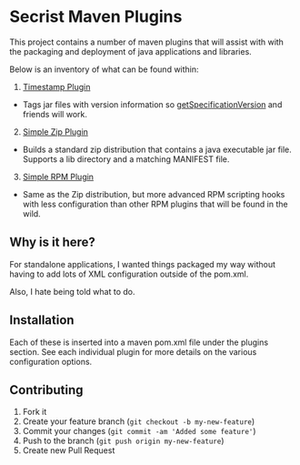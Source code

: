# Secrist Maven Plugins

This project contains a number of maven plugins that will assist with with the packaging and deployment of java applications and libraries.

Below is an inventory of what can be found within:

1.  [Timestamp Plugin](https://github.com/randysecrist/com.secristfamily.maven/tree/master/maven-timestamp-plugin)
  * Tags jar files with version information so [getSpecificationVersion](http://docs.oracle.com/javase/6/docs/api/java/lang/Package.html#getSpecificationVersion%28%29) and friends will work.
2.  [Simple Zip Plugin](https://github.com/randysecrist/com.secristfamily.maven/tree/master/maven-zip-plugin)
  * Builds a standard zip distribution that contains a java executable jar file.  Supports a lib directory and a matching MANIFEST file.
3.  [Simple RPM Plugin](https://github.com/randysecrist/com.secristfamily.maven/tree/master/maven-rpm-plugin)
  * Same as the Zip distribution, but more advanced RPM scripting hooks with less configuration than other RPM plugins that will be found in the wild.

## Why is it here?

For standalone applications, I wanted things packaged my way without having to add lots of XML configuration outside of the pom.xml.

Also, I hate being told what to do.

## Installation

Each of these is inserted into a maven pom.xml file under the plugins section.  See each individual plugin for more details on the various configuration options.

## Contributing

1. Fork it
2. Create your feature branch (`git checkout -b my-new-feature`)
3. Commit your changes (`git commit -am 'Added some feature'`)
4. Push to the branch (`git push origin my-new-feature`)
5. Create new Pull Request
